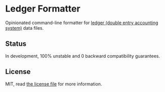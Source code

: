 # Ledger Formatter

Opinionated command-line formatter for [ledger (double entry accounting system)](https://www.ledger-cli.org/) data files.

## Status

In development, 100% unstable and 0 backward compatibility guarantees.

## License

MIT, read [the license file](LICENSE) for more information.
